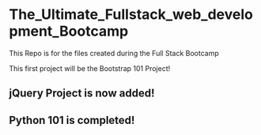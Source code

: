 # The_Ultimate_Fullstack_web_development_Bootcamp
This Repo is for the files created during the Full Stack Bootcamp

This first project will be the Bootstrap 101 Project!

## jQuery Project is now added!

## Python 101 is completed!
